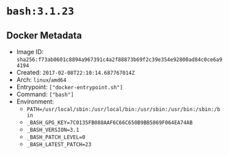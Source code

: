 # `bash:3.1.23`

## Docker Metadata

- Image ID: `sha256:f73ab0601c8894a967391c4a2f88873b69f2c39e354e92800ad84c0ce6a94194`
- Created: `2017-02-08T22:10:14.687767014Z`
- Arch: `linux`/`amd64`
- Entrypoint: `["docker-entrypoint.sh"]`
- Command: `["bash"]`
- Environment:
  - `PATH=/usr/local/sbin:/usr/local/bin:/usr/sbin:/usr/bin:/sbin:/bin`
  - `_BASH_GPG_KEY=7C0135FB088AAF6C66C650B9BB5869F064EA74AB`
  - `_BASH_VERSION=3.1`
  - `_BASH_PATCH_LEVEL=0`
  - `_BASH_LATEST_PATCH=23`
